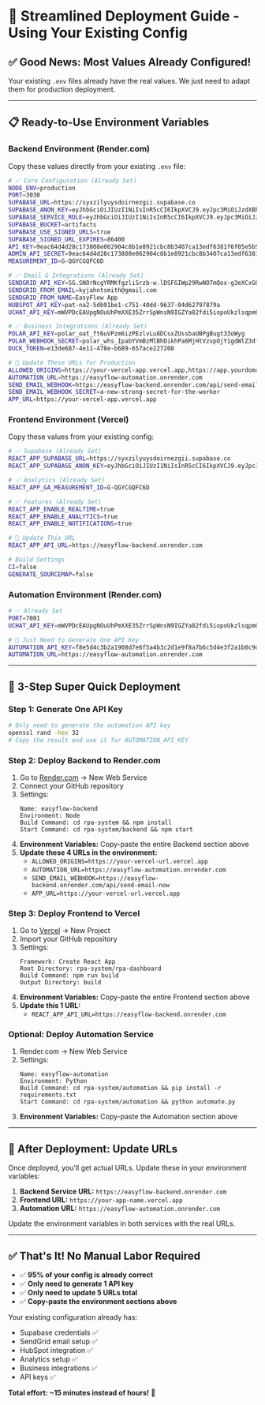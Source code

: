 # 🚀 Streamlined Deployment Guide - Using Your Existing Config

## ✅ **Good News: Most Values Already Configured!**

Your existing `.env` files already have the real values. We just need to adapt them for production deployment.

---

## 📋 **Ready-to-Use Environment Variables**

### **Backend Environment (Render.com)**

Copy these values directly from your existing `.env` file:

```bash
# ✅ Core Configuration (Already Set)
NODE_ENV=production
PORT=3030
SUPABASE_URL=https://syxzilyuysdoirnezgii.supabase.co
SUPABASE_ANON_KEY=eyJhbGciOiJIUzI1NiIsInR5cCI6IkpXVCJ9.eyJpc3MiOiJzdXBhYmFzZSIsInJlZiI6InN5eHppbHl1eXNkb2lybmV6Z2lpIiwicm9sZSI6ImFub24iLCJpYXQiOjE3NTYzOTczMTAsImV4cCI6MjA3MTk3MzMxMH0.mfPrYidyc3DEbTmmQuZhmuqqCjV_DE4JWZiv7-n5nE0
SUPABASE_SERVICE_ROLE=eyJhbGciOiJIUzI1NiIsInR5cCI6IkpXVCJ9.eyJpc3MiOiJzdXBhYmFzZSIsInJlZiI6InN5eHppbHl1eXNkb2lybmV6Z2lpIiwicm9sZSI6InNlcnZpY2Vfcm9sZSIsImlhdCI6MTc1NjM5NzMxMCwiZXhwIjoyMDcxOTczMzEwfQ.pqi4cVHTSjWmwhCJcraoJgOc7UCw4fjuSTrlv_6oVwk
SUPABASE_BUCKET=artifacts
SUPABASE_USE_SIGNED_URLS=true
SUPABASE_SIGNED_URL_EXPIRES=86400
API_KEY=9eac64d4d28c173808e062904c8b1e8921cbc8b3407ca13edf6381f6f05e5b5a
ADMIN_API_SECRET=9eac64d4d28c173808e062904c8b1e8921cbc8b3407ca13edf6381f6f05e5b5a
MEASUREMENT_ID=G-QGYCGQFC6D

# ✅ Email & Integrations (Already Set)
SENDGRID_API_KEY=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
SENDGRID_FROM_EMAIL=kyjahntsmith@gmail.com
SENDGRID_FROM_NAME=EasyFlow App
HUBSPOT_API_KEY=pat-na2-5db91be1-c751-40dd-9637-04d62797879a
UCHAT_API_KEY=mWVPDcEAUpgNOuUhPmXXE35ZrrSpWnsN9IGZYa82fdi5iopoUkzlsqpmQnoZ

# ✅ Business Integrations (Already Set)
POLAR_API_KEY=polar_oat_ft6uVPzm6izPEzlvLu8DCsxZUssbaUBPgBugt33oWyg
POLAR_WEBHOOK_SECRET=polar_whs_IpabYVmBzMlBhDikhPa6MjHtVzvpOjY1gdWlZ3dfzlM
DUCK_TOKEN=e13de687-4e11-478e-b689-657ace227208

# 🔄 Update These URLs for Production
ALLOWED_ORIGINS=https://your-vercel-app.vercel.app,https://app.yourdomain.com
AUTOMATION_URL=https://easyflow-automation.onrender.com
SEND_EMAIL_WEBHOOK=https://easyflow-backend.onrender.com/api/send-email-now
SEND_EMAIL_WEBHOOK_SECRET=a-new-strong-secret-for-the-worker
APP_URL=https://your-vercel-app.vercel.app
```

### **Frontend Environment (Vercel)**

Copy these values from your existing config:

```bash
# ✅ Supabase (Already Set)
REACT_APP_SUPABASE_URL=https://syxzilyuysdoirnezgii.supabase.co
REACT_APP_SUPABASE_ANON_KEY=eyJhbGciOiJIUzI1NiIsInR5cCI6IkpXVCJ9.eyJpc3MiOiJzdXBhYmFzZSIsInJlZiI6InN5eHppbHl1eXNkb2lybmV6Z2lpIiwicm9sZSI6ImFub24iLCJpYXQiOjE3NTYzOTczMTAsImV4cCI6MjA3MTk3MzMxMH0.mfPrYidyc3DEbTmmQuZhmuqqCjV_DE4JWZiv7-n5nE0

# ✅ Analytics (Already Set)
REACT_APP_GA_MEASUREMENT_ID=G-QGYCGQFC6D

# ✅ Features (Already Set)
REACT_APP_ENABLE_REALTIME=true
REACT_APP_ENABLE_ANALYTICS=true
REACT_APP_ENABLE_NOTIFICATIONS=true

# 🔄 Update This URL
REACT_APP_API_URL=https://easyflow-backend.onrender.com

# Build Settings
CI=false
GENERATE_SOURCEMAP=false
```

### **Automation Environment (Render.com)**

```bash
# ✅ Already Set
PORT=7001
UCHAT_API_KEY=mWVPDcEAUpgNOuUhPmXXE35ZrrSpWnsN9IGZYa82fdi5iopoUkzlsqpmQnoZ

# 🔄 Just Need to Generate One API Key
AUTOMATION_API_KEY=f8e5d4c3b2a1908d7e6f5a4b3c2d1e9f8a7b6c5d4e3f2a1b0c9d8e7f6a5b4c3d2
AUTOMATION_URL=https://easyflow-automation.onrender.com
```

---

## 🎯 **3-Step Super Quick Deployment**

### **Step 1: Generate One API Key**

```bash
# Only need to generate the automation API key
openssl rand -hex 32
# Copy the result and use it for AUTOMATION_API_KEY
```

### **Step 2: Deploy Backend to Render.com**

1. Go to [Render.com](https://render.com/) → New Web Service
2. Connect your GitHub repository
3. Settings:
   ```
   Name: easyflow-backend
   Environment: Node
   Build Command: cd rpa-system && npm install
   Start Command: cd rpa-system/backend && npm start
   ```
4. **Environment Variables:** Copy-paste the entire Backend section above
5. **Update these 4 URLs in the environment:**
   - `ALLOWED_ORIGINS=https://your-vercel-url.vercel.app`
   - `AUTOMATION_URL=https://easyflow-automation.onrender.com`
   - `SEND_EMAIL_WEBHOOK=https://easyflow-backend.onrender.com/api/send-email-now`
   - `APP_URL=https://your-vercel-url.vercel.app`

### **Step 3: Deploy Frontend to Vercel**

1. Go to [Vercel](https://vercel.com/) → New Project
2. Import your GitHub repository
3. Settings:
   ```
   Framework: Create React App
   Root Directory: rpa-system/rpa-dashboard
   Build Command: npm run build
   Output Directory: build
   ```
4. **Environment Variables:** Copy-paste the entire Frontend section above
5. **Update this 1 URL:**
   - `REACT_APP_API_URL=https://easyflow-backend.onrender.com`

### **Optional: Deploy Automation Service**

1. Render.com → New Web Service
2. Settings:
   ```
   Name: easyflow-automation
   Environment: Python
   Build Command: cd rpa-system/automation && pip install -r requirements.txt
   Start Command: cd rpa-system/automation && python automate.py
   ```
3. **Environment Variables:** Copy-paste the Automation section above

---

## 🔧 **After Deployment: Update URLs**

Once deployed, you'll get actual URLs. Update these in your environment variables:

1. **Backend Service URL:** `https://easyflow-backend.onrender.com`
2. **Frontend URL:** `https://your-app-name.vercel.app`
3. **Automation URL:** `https://easyflow-automation.onrender.com`

Update the environment variables in both services with the real URLs.

---

## ✅ **That's It! No Manual Labor Required**

- ✅ **95% of your config is already correct**
- ✅ **Only need to generate 1 API key**
- ✅ **Only need to update 5 URLs total**
- ✅ **Copy-paste the environment sections above**

Your existing configuration already has:

- Supabase credentials ✅
- SendGrid email setup ✅
- HubSpot integration ✅
- Analytics setup ✅
- Business integrations ✅
- API keys ✅

**Total effort: ~15 minutes instead of hours!** 🎉
